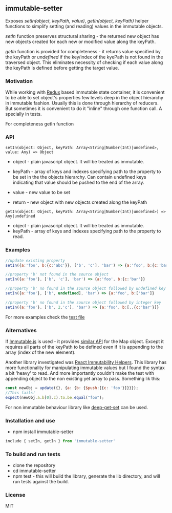 ## immutable-setter
Exposes *setIn(object, keyPath, value)*, *getIn(object, keyPath)* helper functions to simplify setting (and reading) values
in the immutable objects.

*setIn* function preserves structural sharing - the returned new object has new objects created for each new or 
modified value along the keyPath.

*getIn* function is provided for completeness - it returns value specified by the keyPath or *undefined* if the key/index
of the kyePath is not found in the traversed object. This eliminates necessity of checking if each value along the keyPath
is defined before getting the target value. 

### Motivation
While working with [Redux](https://github.com/reactjs/redux) based immutable state container, it is convenient
to be able to set object's properties few levels deep in the object hierarchy in immutable fashion. 
Usually this is done through hierarchy of reducers. But sometimes it is convenient to do it "inline" 
through one function call. A specially in tests.

For completeness getIn function 

### API
```
setIn(object: Object, keyPath: Array<String|Number(Int)|undefined>, value: Any) => Object
```

* object - plain javascript object. It will be treated as immutable.
* keyPath - array of keys and indexes specifying path to the property to be set in the the objects hierarchy.
    Can contain undefined keys indicating that value should be pushed to the end of the array. 
* value - new value to be set

* return - new object with new objects created along the keyPath

```
getIn(object: Object, keyPath: Array<String|Number(Int)|undefined>) => Any|undefined
```
* object - plain javascript object. It will be treated as immutable.
* keyPath - array of keys and indexes specifying path to the property to read.

### Examples

```js
//update existing property
setIn({a:'foo', b:{c:'abc'}}, ['b', 'c'], 'bar') => {a:'foo', b:{c:'bar'}}

//property 'b' not found in the source object
setIn({a:'foo'}, ['b', 'c'], 'bar') => {a:'foo', b:{c:'bar'}}

//property 'b' no found in the source object followed by undefined key
setIn({a:'foo'}, ['b', undefined], 'bar') => {a:'foo', b:['bar']} 

//property 'b' no found in the source object followed by integer key
setIn({a:'foo'}, ['b', 2,'c'], 'bar') => {a:'foo', b:[,,{c:'bar'}]}
```
For more examples check the [test file](https://github.com/bormind/immutable-setter/blob/master/tests/index.test.js)
    

### Alternatives
If [Immutable.js](https://facebook.github.io/immutable-js/) is used - it provides [similar API](https://facebook.github.io/immutable-js/docs/#/Map/setIn) 
for the Map object. Except it requires all parts of the keyPath to be defined even if it is appending to the array (index of the new element).

Another library investigated was [React Immutability Helpers](https://facebook.github.io/react/docs/update.html). 
This library has more functionality for manipulating immutable values but I found the syntax a bit 'heavy' to read. 
And more importantly couldn't make the test with appending object to the non existing yet array to pass.
Something lik this: 
```js
const newObj = update({}, {a: {b: {$push:[{c: 'foo'}]}}});
//This fails!
expect(newObj.a.b[0].c).to.be.equal("foo");

``` 
     
For non immutable behaviour library like [deep-get-set](https://github.com/acstll/deep-get-set) can be used.

### Installation and use
* npm install immutable-setter
```js
include { setIn, getIn } from 'immutable-setter'
```

### To build and run tests
* clone the repository
* cd immutable-setter
* npm test - this will build the library, generate the lib directory, and will run tests against the build. 


### License
MIT 
 
 
 